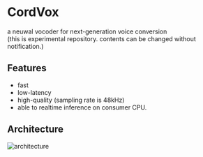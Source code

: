 # CordVox
a neuwal vocoder for next-generation voice conversion  
(this is experimental repository. contents can be changed without notification.)

## Features
- fast
- low-latency
- high-quality (sampling rate is 48kHz)
- able to realtime inference on consumer CPU.

## Architecture
![architecture](https://github.com/uthree/cordvox/blob/main/documents/images/architecture.png)
